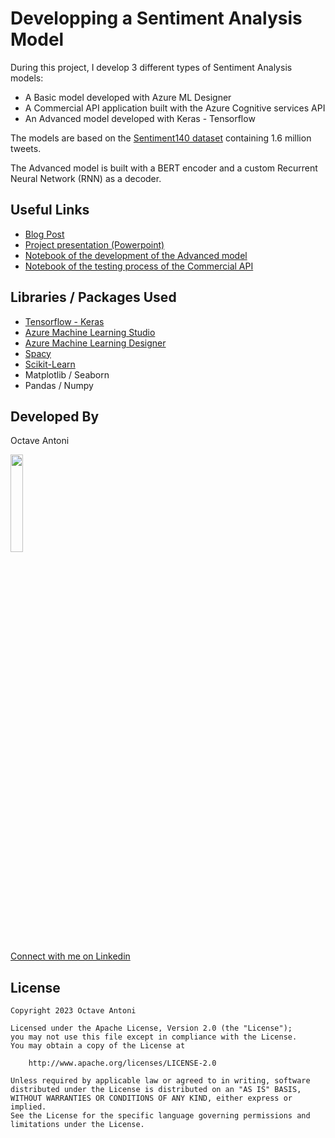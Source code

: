# Developping a Sentiment Analysis Model

During this project, I develop 3 different types of Sentiment Analysis models: 

- A Basic model developed with Azure ML Designer
- A Commercial API application built with the Azure Cognitive services API
- An Advanced model developed with Keras - Tensorflow

The models are based on the [Sentiment140 dataset](https://www.kaggle.com/datasets/kazanova/sentiment140)
containing 1.6 million tweets.

The Advanced model is built with a BERT encoder and a custom Recurrent Neural Network (RNN) as a decoder.

## Useful Links

* [Blog Post](Blog/Blog_Post.md)
* [Project presentation (Powerpoint)](Project_Presentation.pptx)
* [Notebook of the development of the Advanced model](Commercial_API_notebook.ipynb)
* [Notebook of the testing process of the Commercial API](Commercial_API_notebook.ipynb)

<!-- 
## Screenshots -->

## Libraries / Packages Used

* [Tensorflow - Keras](https://www.tensorflow.org/)
* [Azure Machine Learning Studio](https://azure.microsoft.com/en-us/products/machine-learning/)
* [Azure Machine Learning Designer](https://azure.microsoft.com/en-us/products/machine-learning/designer/)
* [Spacy](https://spacy.io/)
* [Scikit-Learn](https://scikit-learn.org/)
* Matplotlib / Seaborn
* Pandas / Numpy 

## Developed By

Octave Antoni

<img src="https://avatars.githubusercontent.com/u/841669?v=4" width="20%">

[Connect with me on Linkedin](https://www.linkedin.com/in/octave-antoni/)

## License

    Copyright 2023 Octave Antoni

    Licensed under the Apache License, Version 2.0 (the "License");
    you may not use this file except in compliance with the License.
    You may obtain a copy of the License at

        http://www.apache.org/licenses/LICENSE-2.0

    Unless required by applicable law or agreed to in writing, software
    distributed under the License is distributed on an "AS IS" BASIS,
    WITHOUT WARRANTIES OR CONDITIONS OF ANY KIND, either express or implied.
    See the License for the specific language governing permissions and
    limitations under the License.

